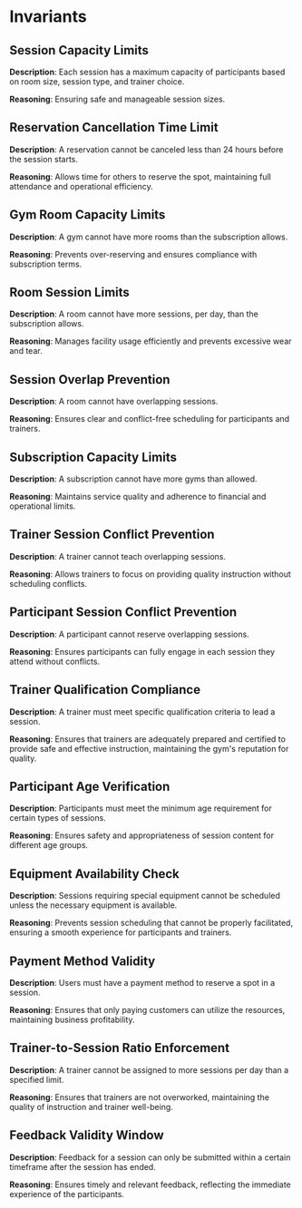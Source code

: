 # Invariants

## Session Capacity Limits

**Description**: Each session has a maximum capacity of participants based on room size, session type, and trainer choice.

**Reasoning**: Ensuring safe and manageable session sizes.

## Reservation Cancellation Time Limit

**Description**: A reservation cannot be canceled less than 24 hours before the session starts.

**Reasoning**: Allows time for others to reserve the spot, maintaining full attendance and operational efficiency.

## Gym Room Capacity Limits

**Description**: A gym cannot have more rooms than the subscription allows.

**Reasoning**: Prevents over-reserving and ensures compliance with subscription terms.

## Room Session Limits

**Description**: A room cannot have more sessions, per day, than the subscription allows.

**Reasoning**: Manages facility usage efficiently and prevents excessive wear and tear.

## Session Overlap Prevention

**Description**: A room cannot have overlapping sessions.

**Reasoning**: Ensures clear and conflict-free scheduling for participants and trainers.

## Subscription Capacity Limits

**Description**: A subscription cannot have more gyms than allowed.

**Reasoning**: Maintains service quality and adherence to financial and operational limits.

## Trainer Session Conflict Prevention

**Description**: A trainer cannot teach overlapping sessions.

**Reasoning**: Allows trainers to focus on providing quality instruction without scheduling conflicts.

## Participant Session Conflict Prevention

**Description**: A participant cannot reserve overlapping sessions.

**Reasoning**: Ensures participants can fully engage in each session they attend without conflicts.

## Trainer Qualification Compliance

**Description**: A trainer must meet specific qualification criteria to lead a session.

**Reasoning**: Ensures that trainers are adequately prepared and certified to provide safe and effective instruction, maintaining the gym's reputation for quality.

## Participant Age Verification

**Description**: Participants must meet the minimum age requirement for certain types of sessions.

**Reasoning**: Ensures safety and appropriateness of session content for different age groups.

## Equipment Availability Check

**Description**: Sessions requiring special equipment cannot be scheduled unless the necessary equipment is available.

**Reasoning**: Prevents session scheduling that cannot be properly facilitated, ensuring a smooth experience for participants and trainers.

## Payment Method Validity

**Description**: Users must have a payment method to reserve a spot in a session.

**Reasoning**: Ensures that only paying customers can utilize the resources, maintaining business profitability.

## Trainer-to-Session Ratio Enforcement

**Description**: A trainer cannot be assigned to more sessions per day than a specified limit.

**Reasoning**: Ensures that trainers are not overworked, maintaining the quality of instruction and trainer well-being.

## Feedback Validity Window

**Description**: Feedback for a session can only be submitted within a certain timeframe after the session has ended.

**Reasoning**: Ensures timely and relevant feedback, reflecting the immediate experience of the participants.
